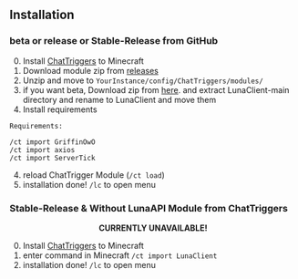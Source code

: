 ## Installation

### beta or release or Stable-Release from GitHub
0. Install [ChatTriggers](https://www.chattriggers.com/) to Minecraft
1. Download module zip from [releases](https://github.com/luna724/LunaClient/releases)
2. Unzip and move to `YourInstance/config/ChatTriggers/modules/`
2. if you want beta, Download zip from [here](https://github.com/luna724/LunaClient/archive/refs/heads/main.zip). and extract LunaClient-main directory and rename to LunaClient and move them
3. Install requirements
```plaintext
Requirements:

/ct import GriffinOwO
/ct import axios
/ct import ServerTick
```
4. reload ChatTrigger Module (`/ct load`)
5. installation done! `/lc` to open menu


### Stable-Release & Without LunaAPI Module from ChatTriggers
<strong><center> CURRENTLY UNAVAILABLE! </center></strong>

0. Install [ChatTriggers](https://www.chattriggers.com/) to Minecraft
1. enter command in Minecraft `/ct import LunaClient`
2. installation done! `/lc` to open menu
